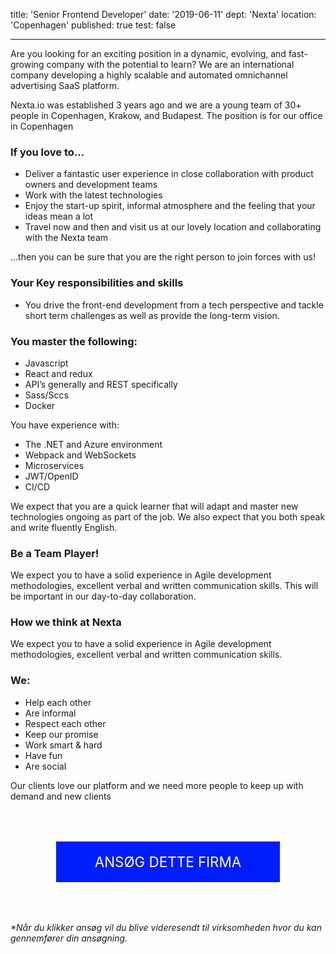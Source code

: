 title: 'Senior Frontend Developer'
date: '2019-06-11'
dept: 'Nexta'
location: 'Copenhagen'
published: true
test: false

---

Are you looking for an exciting position in a dynamic, evolving, and fast-growing company with the potential to learn? We are an international company developing a highly scalable and automated omnichannel advertising SaaS platform.

Nexta.io was established 3 years ago and we are a young team of 30+ people in Copenhagen, Krakow, and Budapest. The position is for our office in Copenhagen

### If you love to...

- Deliver a fantastic user experience in close collaboration with product owners and development teams
- Work with the latest technologies
- Enjoy the start-up spirit, informal atmosphere and the feeling that your ideas mean a lot
- Travel now and then and visit us at our lovely location and collaborating with the Nexta team

...then you can be sure that you are the right person to join forces with us!

### Your Key responsibilities and skills

- You drive the front-end development from a tech perspective and tackle short term challenges as well as provide the long-term vision.

### You master the following:

- Javascript
- React and redux
- API’s generally and REST specifically
- Sass/Sccs
- Docker

You have experience with:

- The .NET and Azure environment
- Webpack and WebSockets
- Microservices
- JWT/OpenID
- CI/CD

We expect that you are a quick learner that will adapt and master new technologies ongoing as part of the job. We also expect that you both speak and write fluently English.

### Be a Team Player!

We expect you to have a solid experience in Agile development methodologies, excellent verbal and written communication skills. This will be important in our day-to-day collaboration.

### How we think at Nexta

We expect you to have a solid experience in Agile development methodologies, excellent verbal and written communication skills.

### We:

- Help each other
- Are informal
- Respect each other
- Keep our promise
- Work smart & hard
- Have fun
- Are social

Our clients love our platform and we need more people to keep up with demand and new clients

<a
      href="https://nexta.io/jobs/senior-frontend-developer/"
      target="_blank"
      style="margin-left: 6em; background-color: #001dfb;
  color: #ffffff;
  padding: 1.2rem;
  cursor: pointer;
  width: 20rem;
  font-size: 1.4rem;
  text-transform: uppercase;
  border: 0;
  box-shadow: none;
  margin: 4rem auto;
  display: block;
  text-decoration: none;
  text-align: center;"
    >
Ansøg dette firma
</a>
<em>\*Når du klikker ansøg vil du blive videresendt til virksomheden hvor du kan gennemfører din ansøgning.</em>
